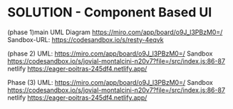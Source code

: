# SOLUTION - Component Based UI
(phase 1)main
 UML Diagram 
 https://miro.com/app/board/o9J_l3PBzM0=/
Sandbox-URL:
https://codesandbox.io/s/resty-4eqvk

(phase 2)
UML:
https://miro.com/app/board/o9J_l3PBzM0=/
Sandbox
https://codesandbox.io/s/jovial-montalcini-n20v7?file=/src/index.js:86-87
netlify
https://eager-poitras-245df4.netlify.app/

Phase (3)
UML:
https://miro.com/app/board/o9J_l3PBzM0=/
Sandbox
https://codesandbox.io/s/jovial-montalcini-n20v7?file=/src/index.js:86-87
netlify
https://eager-poitras-245df4.netlify.app/

